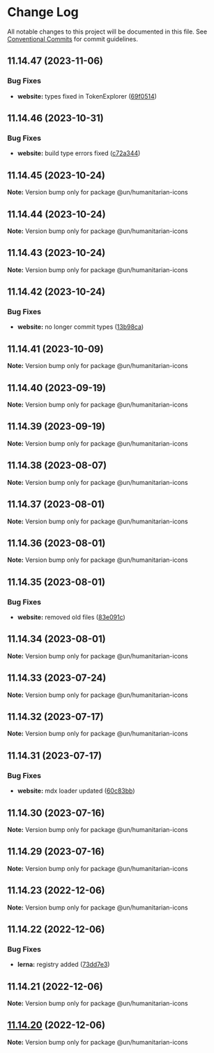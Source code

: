 # Change Log

All notable changes to this project will be documented in this file.
See [Conventional Commits](https://conventionalcommits.org) for commit guidelines.

## 11.14.47 (2023-11-06)


### Bug Fixes

* **website:** types fixed in TokenExplorer ([69f0514](https://github.com/carbon-design-system/carbon/commit/69f051402c3fe011e026aae5ffee006c9412ae8f))





## 11.14.46 (2023-10-31)


### Bug Fixes

* **website:** build type errors fixed ([c72a344](https://github.com/carbon-design-system/carbon/commit/c72a3440fc4ef3f29fdacb24e853e315bc54fe0b))





## 11.14.45 (2023-10-24)

**Note:** Version bump only for package @un/humanitarian-icons





## 11.14.44 (2023-10-24)

**Note:** Version bump only for package @un/humanitarian-icons





## 11.14.43 (2023-10-24)

**Note:** Version bump only for package @un/humanitarian-icons





## 11.14.42 (2023-10-24)


### Bug Fixes

* **website:** no longer commit types ([13b98ca](https://github.com/carbon-design-system/carbon/commit/13b98ca873487caa77dbc0828da85c9c136ce6a5))





## 11.14.41 (2023-10-09)

**Note:** Version bump only for package @un/humanitarian-icons





## 11.14.40 (2023-09-19)

**Note:** Version bump only for package @un/humanitarian-icons





## 11.14.39 (2023-09-19)

**Note:** Version bump only for package @un/humanitarian-icons





## 11.14.38 (2023-08-07)

**Note:** Version bump only for package @un/humanitarian-icons





## 11.14.37 (2023-08-01)

**Note:** Version bump only for package @un/humanitarian-icons





## 11.14.36 (2023-08-01)

**Note:** Version bump only for package @un/humanitarian-icons





## 11.14.35 (2023-08-01)


### Bug Fixes

* **website:** removed old files ([83e091c](https://github.com/carbon-design-system/carbon/commit/83e091c04153ac227dbad158e999cb4f247c58ce))





## 11.14.34 (2023-08-01)

**Note:** Version bump only for package @un/humanitarian-icons





## 11.14.33 (2023-07-24)

**Note:** Version bump only for package @un/humanitarian-icons





## 11.14.32 (2023-07-17)

**Note:** Version bump only for package @un/humanitarian-icons





## 11.14.31 (2023-07-17)


### Bug Fixes

* **website:** mdx loader updated ([60c83bb](https://github.com/carbon-design-system/carbon/commit/60c83bba74621ba5a93c9718bc49e4cdfbc807b6))





## 11.14.30 (2023-07-16)

**Note:** Version bump only for package @un/humanitarian-icons





## 11.14.29 (2023-07-16)

**Note:** Version bump only for package @un/humanitarian-icons





## 11.14.23 (2022-12-06)

**Note:** Version bump only for package @un/humanitarian-icons

## 11.14.22 (2022-12-06)

### Bug Fixes

- **lerna:** registry added ([73dd7e3](https://github.com/carbon-design-system/carbon/commit/73dd7e367e91bc1a372aa7e3f841f7f24a1b6934))

## 11.14.21 (2022-12-06)

**Note:** Version bump only for package @un/humanitarian-icons

## [11.14.20](https://github.com/carbon-design-system/carbon/compare/@un/humanitarian-icons@11.14.19...@un/humanitarian-icons@11.14.20) (2022-12-06)

**Note:** Version bump only for package @un/humanitarian-icons
